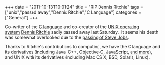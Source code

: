 +++
date = "2011-10-13T10:01:24"
title = "RIP Dennis Ritchie"
tags = ["unix","passed away","Dennis Ritchie","C Language"]
categories = ["General"]
+++

Co-writer of the [C language][1] and co-creator of the [UNIX operating system][2] [Dennis Ritchie][3] sadly passed away last Saturday.  It seems his death was somewhat overlooked due to the [passing of Steve Jobs][4]. 
 
Thanks to Ritchie's contributions to computing, we have the C language and its derivatives (including Java, C++, Objective-C, JavaScript, [and more][5]), and UNIX with its derivatives (including Mac OS X, BSD, Solaris, Linux).

  [1]: http://en.wikipedia.org/wiki/C_(programming_language)
  [2]: http://en.wikipedia.org/wiki/Unix
  [3]: http://en.wikipedia.org/wiki/Dennis_Ritchie
  [4]: http://hashbang0.com/2011/10/06/goodbye-steve/
  [5]: http://en.wikipedia.org/wiki/List_of_C-based_programming_languages
